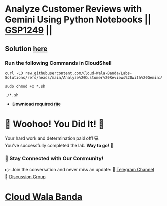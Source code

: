 # Analyze Customer Reviews with Gemini Using Python Notebooks || [GSP1249](https://www.cloudskillsboost.google/focuses/98857?parent=catalog) ||

## Solution [here](https://youtu.be/gjSoC-9FWMo)

### Run the following Commands in CloudShell

```
curl -LO raw.githubusercontent.com/Cloud-Wala-Banda/Labs-Solutions/refs/heads/main/Analyze%20Customer%20Reviews%20with%20Gemini%20Using%20Python%20Notebooks/gsp1249.sh

sudo chmod +x *.sh

./*.sh
```

* **Download required [file](https://drive.google.com/uc?export=download&id=1QM02LFTLjKeM_Y8aMVSONDP1VJIlpl7u)**

# 🎉 Woohoo! You Did It! 🎉  

Your hard work and determination paid off! 💻  
You've successfully completed the lab. **Way to go!** 🚀

### 💬 Stay Connected with Our Community!  
👉 Join the conversation and never miss an update:  📢 [Telegram Channel](https://t.me/cloudwalabanda)  
👥 [Discussion Group](https://t.me/cloudwalabandachats)  

# [Cloud Wala Banda](https://www.youtube.com/@cloudwalabanda)
